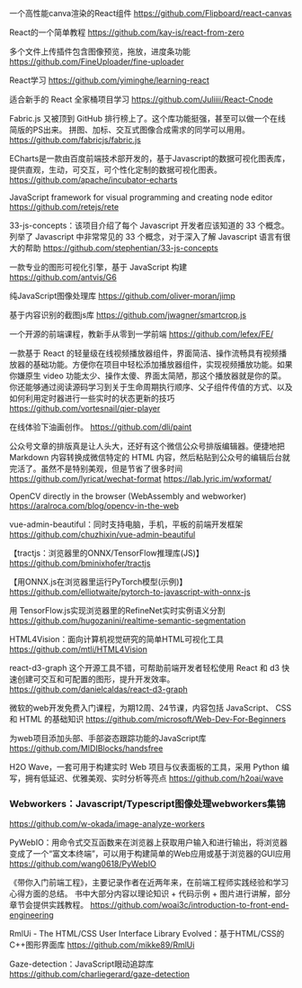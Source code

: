 一个高性能canva渲染的React组件
https://github.com/Flipboard/react-canvas

React的一个简单教程
https://github.com/kay-is/react-from-zero

多个文件上传插件包含图像预览，拖放，进度条功能
https://github.com/FineUploader/fine-uploader

React学习
https://github.com/yiminghe/learning-react

适合新手的 React 全家桶项目学习
https://github.com/Juliiii/React-Cnode

Fabric.js 又被顶到 GitHub 排行榜上了。这个库功能挺强，甚至可以做一个在线简版的PS出来。
拼图、加标、交互式图像合成需求的同学可以用用。
https://github.com/fabricjs/fabric.js

ECharts是一款由百度前端技术部开发的，基于Javascript的数据可视化图表库，提供直观，生动，可交互，可个性化定制的数据可视化图表。
​https://github.com/apache/incubator-echarts

JavaScript framework for visual programming and creating node editor
https://github.com/retejs/rete

33-js-concepts：该项目介绍了每个 Javascript 开发者应该知道的 33 个概念。列举了 Javascript 中非常常见的 33 个概念，对于深入了解 Javascript 语言有很大的帮助
https://github.com/stephentian/33-js-concepts

一款专业的图形可视化引擎，基于 JavaScript 构建
https://github.com/antvis/G6

纯JavaScript图像处理库
https://github.com/oliver-moran/jimp

基于内容识别的截图js库
https://github.com/jwagner/smartcrop.js

一个开源的前端课程，教新手从零到一学前端
https://github.com/lefex/FE/

一款基于 React 的轻量级在线视频播放器组件，界面简洁、操作流畅具有视频播放器的基础功能。方便你在项目中轻松添加播放器组件，实现视频播放功能。如果你嫌原生 video 功能太少、操作太傻、界面太简陋，那这个播放器就是你的菜。你还能够通过阅读源码学习到关于生命周期执行顺序、父子组件传值的方式、以及如何利用定时器进行一些实时的状态更新的技巧
https://github.com/vortesnail/qier-player

在线体验下油画创作。
https://github.com/dli/paint

公众号文章的排版真是让人头大，还好有这个微信公众号排版编辑器。便捷地把 Markdown 内容转换成微信特定的 HTML 内容，然后粘贴到公众号的编辑后台就完活了。虽然不是特别美观，但是节省了很多时间
https://github.com/lyricat/wechat-format https://lab.lyric.im/wxformat/

OpenCV directly in the browser (WebAssembly and webworker)
https://aralroca.com/blog/opencv-in-the-web

vue-admin-beautiful：同时支持电脑，手机，平板的前端开发框架
https://github.com/chuzhixin/vue-admin-beautiful

【tractjs：浏览器里的ONNX/TensorFlow推理库(JS)】
https://github.com/bminixhofer/tractjs

【用ONNX.js在浏览器里运行PyTorch模型(示例)】
https://github.com/elliotwaite/pytorch-to-javascript-with-onnx-js

用 TensorFlow.js实现浏览器里的RefineNet实时实例语义分割
https://github.com/hugozanini/realtime-semantic-segmentation

HTML4Vision：面向计算机视觉研究的简单HTML可视化工具
https://github.com/mtli/HTML4Vision


react-d3-graph 这个开源工具不错，可帮助前端开发者轻松使用 React 和 d3 快速创建可交互和可配置的图形，提升开发效率。https://github.com/danielcaldas/react-d3-graph

微软的web开发免费入门课程，为期12周、24节课，内容包括 JavaScript、 CSS 和 HTML 的基础知识
https://github.com/microsoft/Web-Dev-For-Beginners

为web项目添加头部、手部姿态跟踪功能的JavaScript库
https://github.com/MIDIBlocks/handsfree

H2O Wave，一套可用于构建实时 Web 项目与仪表面板的工具，采用 Python 编写，拥有低延迟、优雅美观、实时分析等亮点
https://github.com/h2oai/wave

### Webworkers：Javascript/Typescript图像处理webworkers集锦
https://github.com/w-okada/image-analyze-workers

PyWebIO：用命令式交互函数来在浏览器上获取用户输入和进行输出，将浏览器变成了一个“富文本终端”，可以用于构建简单的Web应用或基于浏览器的GUI应用
https://github.com/wang0618/PyWebIO

《带你入门前端工程》，主要记录作者在近两年来，在前端工程师实践经验和学习心得方面的总结。
书中大部分内容以理论知识 + 代码示例 + 图片进行讲解，部分章节会提供实践教程。
https://github.com/woai3c/introduction-to-front-end-engineering

RmlUi - The HTML/CSS User Interface Library Evolved：基于HTML/CSS的C++图形界面库
https://github.com/mikke89/RmlUi

Gaze-detection：JavaScript眼动追踪库
https://github.com/charliegerard/gaze-detection